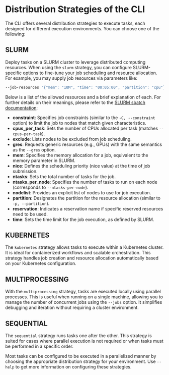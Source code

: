 # Distribution Strategies of the CLI

The CLI offers several distribution strategies to execute tasks, each designed for different execution environments. You can choose one of the following:

## SLURM

Deploy tasks on a SLURM cluster to leverage distributed computing resources. When using the `slurm` strategy, you can configure SLURM-specific options to fine-tune your job scheduling and resource allocation. For example, you may supply job resources via parameters like:

```bash
--job-resources '{"mem": "10M", "time": "00:05:00", "partition": "cpu"}'
```

Below is a list of the allowed resources and a brief explanation of each. For further details on their meanings, please refer to the [SLURM sbatch documentation](https://slurm.schedmd.com/sbatch.html):

- **constraint**: Specifies job constraints (similar to the `-C, --constraint` option) to limit the job to nodes that match given characteristics.
- **cpus_per_task**: Sets the number of CPUs allocated per task (matches `--cpus-per-task`).
- **exclude**: Lists nodes to be excluded from job scheduling.
- **gres**: Requests generic resources (e.g., GPUs) with the same semantics as the `--gres` option.
- **mem**: Specifies the memory allocation for a job, equivalent to the memory parameter in SLURM.
- **nice**: Defines the scheduling priority (nice value) at the time of job submission.
- **ntasks**: Sets the total number of tasks for the job.
- **ntasks_per_node**: Specifies the number of tasks to run on each node (corresponds to `--ntasks-per-node`).
- **nodelist**: Provides an explicit list of nodes to use for job execution.
- **partition**: Designates the partition for the resource allocation (similar to `-p, --partition`).
- **reservation**: Indicates a reservation name if specific reserved resources need to be used.
- **time**: Sets the time limit for the job execution, as defined by SLURM.

## KUBERNETES

The `kubernetes` strategy allows tasks to execute within a Kubernetes cluster. It is ideal for containerized workflows and scalable orchestration. This strategy handles job creation and resource allocation automatically based on your Kubernetes configuration.

## MULTIPROCESSING

With the `multiprocessing` strategy, tasks are executed locally using parallel processes. This is useful when running on a single machine, allowing you to manage the number of concurrent jobs using the `--jobs` option. It simplifies debugging and iteration without requiring a cluster environment.

## SEQUENTIAL

The `sequential` strategy runs tasks one after the other. This strategy is suited for cases where parallel execution is not required or when tasks must be performed in a specific order.

Most tasks can be configured to be executed in a parallelized manner by choosing the appropriate distribution strategy for your environment. Use `--help` to get more information on configuring these strategies.